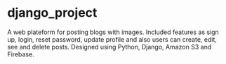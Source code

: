 # django_project
A web plateform for posting blogs with images. 
Included features as sign up, login, reset password, update profile and also users can create, edit, see and delete posts.
Designed using Python, Django, Amazon S3 and Firebase.
